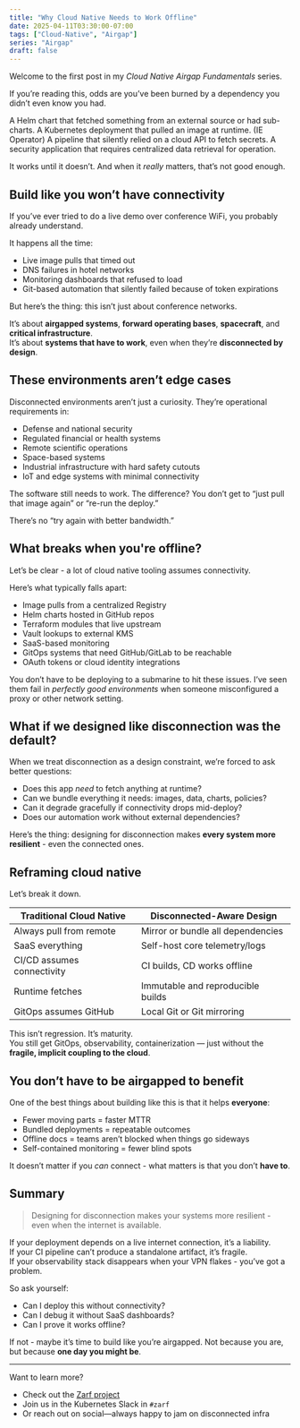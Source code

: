```yaml
---
title: "Why Cloud Native Needs to Work Offline"
date: 2025-04-11T03:30:00-07:00
tags: ["Cloud-Native", "Airgap"]
series: "Airgap"
draft: false
---
```


Welcome to the first post in my _Cloud Native Airgap Fundamentals_ series. 

If you’re reading this, odds are you’ve been burned by a dependency you didn’t even know you had.

A Helm chart that fetched something from an external source or had sub-charts.
A Kubernetes deployment that pulled an image at runtime. (IE Operator)
A pipeline that silently relied on a cloud API to fetch secrets.
A security application that requires centralized data retrieval for operation.

It works until it doesn’t. And when it *really* matters, that’s not good enough.

## Build like you won’t have connectivity

If you’ve ever tried to do a live demo over conference WiFi, you probably already understand.

It happens all the time:
- Live image pulls that timed out
- DNS failures in hotel networks
- Monitoring dashboards that refused to load
- Git-based automation that silently failed because of token expirations

But here’s the thing: this isn’t just about conference networks.

It’s about **airgapped systems**, **forward operating bases**, **spacecraft**, and **critical infrastructure**.  
It’s about **systems that have to work**, even when they’re **disconnected by design**.

## These environments aren’t edge cases

Disconnected environments aren’t just a curiosity. They’re operational requirements in:
- Defense and national security
- Regulated financial or health systems
- Remote scientific operations
- Space-based systems
- Industrial infrastructure with hard safety cutouts
- IoT and edge systems with minimal connectivity

The software still needs to work. The difference? You don’t get to “just pull that image again” or “re-run the deploy.”

There’s no “try again with better bandwidth.”

## What breaks when you're offline?

Let’s be clear - a lot of cloud native tooling assumes connectivity.

Here’s what typically falls apart:
- Image pulls from a centralized Registry
- Helm charts hosted in GitHub repos
- Terraform modules that live upstream
- Vault lookups to external KMS
- SaaS-based monitoring
- GitOps systems that need GitHub/GitLab to be reachable
- OAuth tokens or cloud identity integrations

You don’t have to be deploying to a submarine to hit these issues. I’ve seen them fail in *perfectly good environments* when someone misconfigured a proxy or other network setting.

## What if we designed like disconnection was the default?

When we treat disconnection as a design constraint, we’re forced to ask better questions:

- Does this app *need* to fetch anything at runtime?
- Can we bundle everything it needs: images, data, charts, policies?
- Can it degrade gracefully if connectivity drops mid-deploy?
- Does our automation work without external dependencies?

Here’s the thing: designing for disconnection makes **every system more resilient** - even the connected ones.

## Reframing cloud native

Let’s break it down.

| Traditional Cloud Native     | Disconnected-Aware Design            |
|-----------------------------|--------------------------------------|
| Always pull from remote     | Mirror or bundle all dependencies    |
| SaaS everything             | Self-host core telemetry/logs        |
| CI/CD assumes connectivity  | CI builds, CD works offline          |
| Runtime fetches             | Immutable and reproducible builds    |
| GitOps assumes GitHub       | Local Git or Git mirroring           |

This isn’t regression. It’s maturity.  
You still get GitOps, observability, containerization — just without the **fragile, implicit coupling to the cloud**.

## You don’t have to be airgapped to benefit

One of the best things about building like this is that it helps **everyone**:

- Fewer moving parts = faster MTTR
- Bundled deployments = repeatable outcomes
- Offline docs = teams aren’t blocked when things go sideways
- Self-contained monitoring = fewer blind spots

It doesn’t matter if you *can* connect - what matters is that you don’t **have to**.

## Summary

> Designing for disconnection makes your systems more resilient - even when the internet is available.

If your deployment depends on a live internet connection, it’s a liability.  
If your CI pipeline can’t produce a standalone artifact, it’s fragile.  
If your observability stack disappears when your VPN flakes - you’ve got a problem.

So ask yourself:
- Can I deploy this without connectivity?
- Can I debug it without SaaS dashboards?
- Can I prove it works offline?

If not - maybe it’s time to build like you’re airgapped.
Not because you are, but because **one day you might be**.

---

Want to learn more?
- Check out the [Zarf project](https://github.com/zarf-dev/zarf)
- Join us in the Kubernetes Slack in `#zarf`
- Or reach out on social—always happy to jam on disconnected infra
